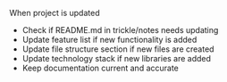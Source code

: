 When project is updated
- Check if README.md in trickle/notes needs updating
- Update feature list if new functionality is added
- Update file structure section if new files are created
- Update technology stack if new libraries are added
- Keep documentation current and accurate